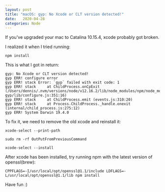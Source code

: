 ```yaml
---
layout: post
title: "macOS: gyp: No Xcode or CLT version detected!"
date:   2020-04-28
categories: Node
---
```


If you've upgraded your mac to Catalina 10.15.4, xcode probably got broken. 

I realized it when I tried running:

```
npm install
```

This is what I got in return:

```
gyp: No Xcode or CLT version detected!
gyp ERR! configure error 
gyp ERR! stack Error: `gyp` failed with exit code: 1
gyp ERR! stack     at ChildProcess.onCpExit (/Users/dennis/.nvm/versions/node/v12.16.2/lib/node_modules/npm/node_modules/node-gyp/lib/configure.js:351:16)
gyp ERR! stack     at ChildProcess.emit (events.js:310:20)
gyp ERR! stack     at Process.ChildProcess._handle.onexit (internal/child_process.js:275:12)
gyp ERR! System Darwin 19.4.0

```

To fix it, we need to remove the old xcode and reinstall it:

```
xcode-select --print-path

sudo rm -rf OutPutFromPreviousCommand

xcode-select --install
```

After xcode has been installed, try running npm with the latest version of openssl(brew):

```
CPPFLAGS=-I/usr/local/opt/openssl@1.1/include LDFLAGS=-L/usr/local/opt/openssl@1.1/lib npm install
```

Have fun :)
